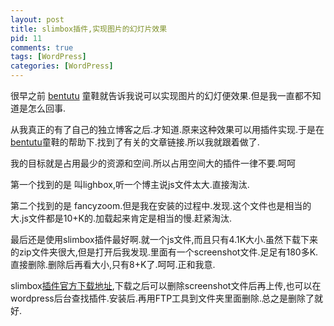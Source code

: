 ```yaml
---
layout: post
title: slimbox插件,实现图片的幻灯片效果
pid: 11
comments: true
tags: [WordPress]
categories: [WordPress]
---
```

很早之前 [bentutu](http://bentutu.com) 童鞋就告诉我说可以实现图片的幻灯便效果.但是我一直都不知道是怎么回事.

从我真正的有了自己的独立博客之后.才知道.原来这种效果可以用插件实现.于是在[bentutu](http://bentutu.com)童鞋的帮助下.找到了有关的文章链接.所以我就跟着做了.

我的目标就是占用最少的资源和空间.所以占用空间大的插件一律不要.呵呵

第一个找到的是 叫lighbox,听一个博主说js文件太大.直接淘汰.

第二个找到的是 fancyzoom.但是我在安装的过程中.发现.这个文件也是相当的大.js文件都是10+K的.加载起来肯定是相当的慢.赶紧淘汰.

最后还是使用slimbox插件最好啊.就一个js文件,而且只有4.1K大小.虽然下载下来的zip文件夹很大,但是打开后我发现.里面有一个screenshot文件.足足有180多K.直接删除.删除后再看大小,只有8+K了.呵呵.正和我意.

slimbox[插件官方下载地址](http://wordpress.org/extend/plugins/slimbox/),下载之后可以删除screenshot文件后再上传,也可以在wordpress后台查找插件.安装后.再用FTP工具到文件夹里面删除.总之是删除了就好.
